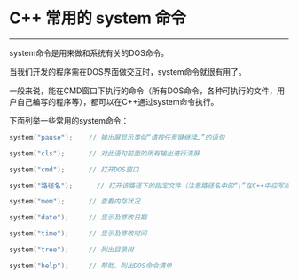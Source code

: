 # C++ 常用的 system 命令

------

system命令是用来做和系统有关的DOS命令。

当我们开发的程序需在DOS界面做交互时，system命令就很有用了。

一般来说，能在CMD窗口下执行的命令（所有DOS命令，各种可执行的文件，用户自己编写的程序等），都可以在C++通过system命令执行。

下面列举一些常用的system命令：


```cpp
system("pause");	// 输出屏显示类似“请按任意键继续…”的语句

system("cls");		// 对此语句前面的所有输出进行清屏

system("cmd");		// 打开DOS窗口

system("路径名");		// 打开该路径下的指定文件（注意路径名中的“\”在C++中应写成“\\”才是表示“单斜杠”）

system("mem");		// 查看内存状况

system("date");		// 显示及修改日期

system("time");		// 显示及修改时间

system("tree");		// 列出目录树

system("help");		// 帮助，列出DOS命令清单
```
